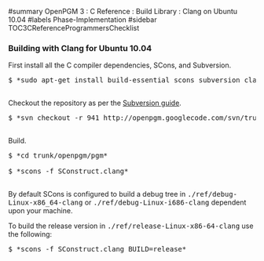 ﻿#summary OpenPGM 3 : C Reference : Build Library : Clang on Ubuntu 10.04
#labels Phase-Implementation
#sidebar TOC3CReferenceProgrammersChecklist
### Building with Clang for Ubuntu 10.04 ###
First install all the C compiler dependencies, SCons, and Subversion.
<pre>
$ *sudo apt-get install build-essential scons subversion clang*<br>
</pre>
Checkout the repository as per the [Subversion guide](http://code.google.com/p/openpgm/source/checkout).
<pre>
$ *svn checkout -r 941 http://openpgm.googlecode.com/svn/trunk *<br>
</pre>
Build.
<pre>
$ *cd trunk/openpgm/pgm*<br>
$ *scons -f SConstruct.clang*<br>
</pre>
By default SCons is configured to build a debug tree in <tt>./ref/debug-Linux-x86_64-clang</tt> or <tt>./ref/debug-Linux-i686-clang</tt> dependent upon your machine.

To build the release version in <tt>./ref/release-Linux-x86-64-clang</tt> use the following:
<pre>
$ *scons -f SConstruct.clang BUILD=release*<br>
</pre>